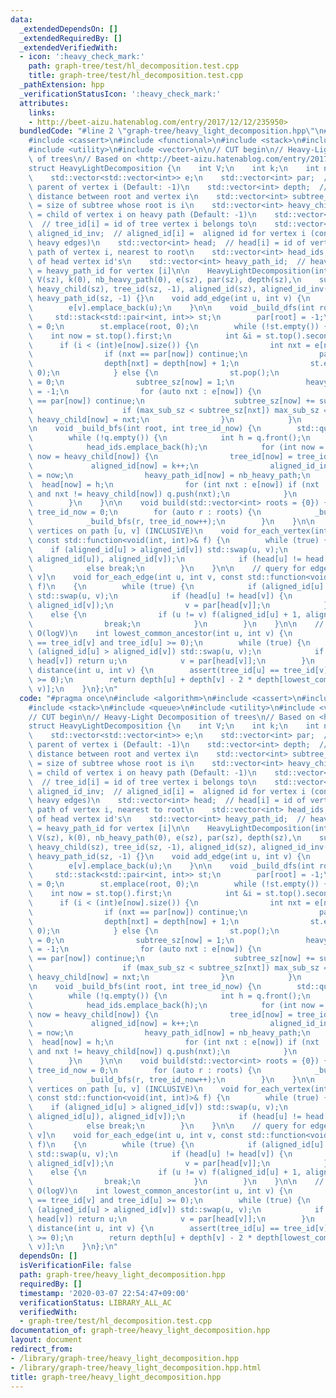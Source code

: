 ```yaml
---
data:
  _extendedDependsOn: []
  _extendedRequiredBy: []
  _extendedVerifiedWith:
  - icon: ':heavy_check_mark:'
    path: graph-tree/test/hl_decomposition.test.cpp
    title: graph-tree/test/hl_decomposition.test.cpp
  _pathExtension: hpp
  _verificationStatusIcon: ':heavy_check_mark:'
  attributes:
    links:
    - http://beet-aizu.hatenablog.com/entry/2017/12/12/235950>
  bundledCode: "#line 2 \"graph-tree/heavy_light_decomposition.hpp\"\n#include <algorithm>\n\
    #include <cassert>\n#include <functional>\n#include <stack>\n#include <queue>\n\
    #include <utility>\n#include <vector>\n\n// CUT begin\n// Heavy-Light Decomposition\
    \ of trees\n// Based on <http://beet-aizu.hatenablog.com/entry/2017/12/12/235950>\n\
    struct HeavyLightDecomposition {\n    int V;\n    int k;\n    int nb_heavy_path;\n\
    \    std::vector<std::vector<int>> e;\n    std::vector<int> par;  // par[i] =\
    \ parent of vertex i (Default: -1)\n    std::vector<int> depth;  // depth[i] =\
    \ distance between root and vertex i\n    std::vector<int> subtree_sz; // subtree_sz[i]\
    \ = size of subtree whose root is i\n    std::vector<int> heavy_child;  // heavy_child[i]\
    \ = child of vertex i on heavy path (Default: -1)\n    std::vector<int> tree_id;\
    \  // tree_id[i] = id of tree vertex i belongs to\n    std::vector<int> aligned_id,\
    \ aligned_id_inv;  // aligned_id[i] =  aligned id for vertex i (consecutive on\
    \ heavy edges)\n    std::vector<int> head;  // head[i] = id of vertex on heavy\
    \ path of vertex i, nearest to root\n    std::vector<int> head_ids;  // consist\
    \ of head vertex id's\n    std::vector<int> heavy_path_id;  // heavy_path_id[i]\
    \ = heavy_path_id for vertex [i]\n\n    HeavyLightDecomposition(int sz = 0) :\
    \ V(sz), k(0), nb_heavy_path(0), e(sz), par(sz), depth(sz),\n    subtree_sz(sz),\
    \ heavy_child(sz), tree_id(sz, -1), aligned_id(sz), aligned_id_inv(sz), head(sz),\
    \ heavy_path_id(sz, -1) {}\n    void add_edge(int u, int v) {\n        e[u].emplace_back(v);\n\
    \        e[v].emplace_back(u);\n    }\n\n    void _build_dfs(int root) {\n   \
    \     std::stack<std::pair<int, int>> st;\n        par[root] = -1;\n        depth[root]\
    \ = 0;\n        st.emplace(root, 0);\n        while (!st.empty()) {\n        \
    \    int now = st.top().first;\n            int &i = st.top().second;\n      \
    \      if (i < (int)e[now].size()) {\n                int nxt = e[now][i++];\n\
    \                if (nxt == par[now]) continue;\n                par[nxt] = now;\n\
    \                depth[nxt] = depth[now] + 1;\n                st.emplace(nxt,\
    \ 0);\n            } else {\n                st.pop();\n                int max_sub_sz\
    \ = 0;\n                subtree_sz[now] = 1;\n                heavy_child[now]\
    \ = -1;\n                for (auto nxt : e[now]) {\n                    if (nxt\
    \ == par[now]) continue;\n                    subtree_sz[now] += subtree_sz[nxt];\n\
    \                    if (max_sub_sz < subtree_sz[nxt]) max_sub_sz = subtree_sz[nxt],\
    \ heavy_child[now] = nxt;\n                }\n            }\n        }\n    }\n\
    \n    void _build_bfs(int root, int tree_id_now) {\n        std::queue<int> q({root});\n\
    \        while (!q.empty()) {\n            int h = q.front();\n            q.pop();\n\
    \            head_ids.emplace_back(h);\n            for (int now = h; now != -1;\
    \ now = heavy_child[now]) {\n                tree_id[now] = tree_id_now;\n   \
    \             aligned_id[now] = k++;\n                aligned_id_inv[aligned_id[now]]\
    \ = now;\n                heavy_path_id[now] = nb_heavy_path;\n              \
    \  head[now] = h;\n                for (int nxt : e[now]) if (nxt != par[now]\
    \ and nxt != heavy_child[now]) q.push(nxt);\n            }\n            nb_heavy_path++;\n\
    \        }\n    }\n\n    void build(std::vector<int> roots = {0}) {\n        int\
    \ tree_id_now = 0;\n        for (auto r : roots) {\n            _build_dfs(r);\n\
    \            _build_bfs(r, tree_id_now++);\n        }\n    }\n\n    // query for\
    \ vertices on path [u, v] (INCLUSIVE)\n    void for_each_vertex(int u, int v,\
    \ const std::function<void(int, int)>& f) {\n        while (true) {\n        \
    \    if (aligned_id[u] > aligned_id[v]) std::swap(u, v);\n            f(std::max(aligned_id[head[v]],\
    \ aligned_id[u]), aligned_id[v]);\n            if (head[u] != head[v]) v = par[head[v]];\n\
    \            else break;\n        }\n    }\n\n    // query for edges on path [u,\
    \ v]\n    void for_each_edge(int u, int v, const std::function<void(int, int)>&\
    \ f)\n    {\n        while (true) {\n            if (aligned_id[u] > aligned_id[v])\
    \ std::swap(u, v);\n            if (head[u] != head[v]) {\n                f(aligned_id[head[v]],\
    \ aligned_id[v]);\n                v = par[head[v]];\n            }\n        \
    \    else {\n                if (u != v) f(aligned_id[u] + 1, aligned_id[v]);\n\
    \                break;\n            }\n        }\n    }\n\n    // lowest_common_ancestor:\
    \ O(logV)\n    int lowest_common_ancestor(int u, int v) {\n        assert(tree_id[u]\
    \ == tree_id[v] and tree_id[u] >= 0);\n        while (true) {\n            if\
    \ (aligned_id[u] > aligned_id[v]) std::swap(u, v);\n            if (head[u] ==\
    \ head[v]) return u;\n            v = par[head[v]];\n        }\n    }\n\n    int\
    \ distance(int u, int v) {\n        assert(tree_id[u] == tree_id[v] and tree_id[u]\
    \ >= 0);\n        return depth[u] + depth[v] - 2 * depth[lowest_common_ancestor(u,\
    \ v)];\n    }\n};\n"
  code: "#pragma once\n#include <algorithm>\n#include <cassert>\n#include <functional>\n\
    #include <stack>\n#include <queue>\n#include <utility>\n#include <vector>\n\n\
    // CUT begin\n// Heavy-Light Decomposition of trees\n// Based on <http://beet-aizu.hatenablog.com/entry/2017/12/12/235950>\n\
    struct HeavyLightDecomposition {\n    int V;\n    int k;\n    int nb_heavy_path;\n\
    \    std::vector<std::vector<int>> e;\n    std::vector<int> par;  // par[i] =\
    \ parent of vertex i (Default: -1)\n    std::vector<int> depth;  // depth[i] =\
    \ distance between root and vertex i\n    std::vector<int> subtree_sz; // subtree_sz[i]\
    \ = size of subtree whose root is i\n    std::vector<int> heavy_child;  // heavy_child[i]\
    \ = child of vertex i on heavy path (Default: -1)\n    std::vector<int> tree_id;\
    \  // tree_id[i] = id of tree vertex i belongs to\n    std::vector<int> aligned_id,\
    \ aligned_id_inv;  // aligned_id[i] =  aligned id for vertex i (consecutive on\
    \ heavy edges)\n    std::vector<int> head;  // head[i] = id of vertex on heavy\
    \ path of vertex i, nearest to root\n    std::vector<int> head_ids;  // consist\
    \ of head vertex id's\n    std::vector<int> heavy_path_id;  // heavy_path_id[i]\
    \ = heavy_path_id for vertex [i]\n\n    HeavyLightDecomposition(int sz = 0) :\
    \ V(sz), k(0), nb_heavy_path(0), e(sz), par(sz), depth(sz),\n    subtree_sz(sz),\
    \ heavy_child(sz), tree_id(sz, -1), aligned_id(sz), aligned_id_inv(sz), head(sz),\
    \ heavy_path_id(sz, -1) {}\n    void add_edge(int u, int v) {\n        e[u].emplace_back(v);\n\
    \        e[v].emplace_back(u);\n    }\n\n    void _build_dfs(int root) {\n   \
    \     std::stack<std::pair<int, int>> st;\n        par[root] = -1;\n        depth[root]\
    \ = 0;\n        st.emplace(root, 0);\n        while (!st.empty()) {\n        \
    \    int now = st.top().first;\n            int &i = st.top().second;\n      \
    \      if (i < (int)e[now].size()) {\n                int nxt = e[now][i++];\n\
    \                if (nxt == par[now]) continue;\n                par[nxt] = now;\n\
    \                depth[nxt] = depth[now] + 1;\n                st.emplace(nxt,\
    \ 0);\n            } else {\n                st.pop();\n                int max_sub_sz\
    \ = 0;\n                subtree_sz[now] = 1;\n                heavy_child[now]\
    \ = -1;\n                for (auto nxt : e[now]) {\n                    if (nxt\
    \ == par[now]) continue;\n                    subtree_sz[now] += subtree_sz[nxt];\n\
    \                    if (max_sub_sz < subtree_sz[nxt]) max_sub_sz = subtree_sz[nxt],\
    \ heavy_child[now] = nxt;\n                }\n            }\n        }\n    }\n\
    \n    void _build_bfs(int root, int tree_id_now) {\n        std::queue<int> q({root});\n\
    \        while (!q.empty()) {\n            int h = q.front();\n            q.pop();\n\
    \            head_ids.emplace_back(h);\n            for (int now = h; now != -1;\
    \ now = heavy_child[now]) {\n                tree_id[now] = tree_id_now;\n   \
    \             aligned_id[now] = k++;\n                aligned_id_inv[aligned_id[now]]\
    \ = now;\n                heavy_path_id[now] = nb_heavy_path;\n              \
    \  head[now] = h;\n                for (int nxt : e[now]) if (nxt != par[now]\
    \ and nxt != heavy_child[now]) q.push(nxt);\n            }\n            nb_heavy_path++;\n\
    \        }\n    }\n\n    void build(std::vector<int> roots = {0}) {\n        int\
    \ tree_id_now = 0;\n        for (auto r : roots) {\n            _build_dfs(r);\n\
    \            _build_bfs(r, tree_id_now++);\n        }\n    }\n\n    // query for\
    \ vertices on path [u, v] (INCLUSIVE)\n    void for_each_vertex(int u, int v,\
    \ const std::function<void(int, int)>& f) {\n        while (true) {\n        \
    \    if (aligned_id[u] > aligned_id[v]) std::swap(u, v);\n            f(std::max(aligned_id[head[v]],\
    \ aligned_id[u]), aligned_id[v]);\n            if (head[u] != head[v]) v = par[head[v]];\n\
    \            else break;\n        }\n    }\n\n    // query for edges on path [u,\
    \ v]\n    void for_each_edge(int u, int v, const std::function<void(int, int)>&\
    \ f)\n    {\n        while (true) {\n            if (aligned_id[u] > aligned_id[v])\
    \ std::swap(u, v);\n            if (head[u] != head[v]) {\n                f(aligned_id[head[v]],\
    \ aligned_id[v]);\n                v = par[head[v]];\n            }\n        \
    \    else {\n                if (u != v) f(aligned_id[u] + 1, aligned_id[v]);\n\
    \                break;\n            }\n        }\n    }\n\n    // lowest_common_ancestor:\
    \ O(logV)\n    int lowest_common_ancestor(int u, int v) {\n        assert(tree_id[u]\
    \ == tree_id[v] and tree_id[u] >= 0);\n        while (true) {\n            if\
    \ (aligned_id[u] > aligned_id[v]) std::swap(u, v);\n            if (head[u] ==\
    \ head[v]) return u;\n            v = par[head[v]];\n        }\n    }\n\n    int\
    \ distance(int u, int v) {\n        assert(tree_id[u] == tree_id[v] and tree_id[u]\
    \ >= 0);\n        return depth[u] + depth[v] - 2 * depth[lowest_common_ancestor(u,\
    \ v)];\n    }\n};\n"
  dependsOn: []
  isVerificationFile: false
  path: graph-tree/heavy_light_decomposition.hpp
  requiredBy: []
  timestamp: '2020-03-07 22:54:47+09:00'
  verificationStatus: LIBRARY_ALL_AC
  verifiedWith:
  - graph-tree/test/hl_decomposition.test.cpp
documentation_of: graph-tree/heavy_light_decomposition.hpp
layout: document
redirect_from:
- /library/graph-tree/heavy_light_decomposition.hpp
- /library/graph-tree/heavy_light_decomposition.hpp.html
title: graph-tree/heavy_light_decomposition.hpp
---
```

